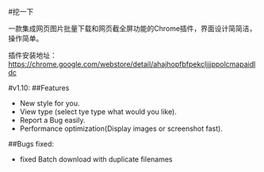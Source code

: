 #挖一下


一款集成网页图片批量下载和网页截全屏功能的Chrome插件，界面设计简简洁，操作简单。

插件安装地址：
https://chrome.google.com/webstore/detail/ahajhopfbfpekcljjjppolcmapaidldc


#v1.10:
##Features
* New style for you.
* View type (select tye type what would you like).
* Report a Bug easily.
* Performance optimization(Display images or screenshot fast).

##Bugs fixed:
* fixed Batch download with duplicate filenames
